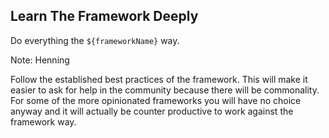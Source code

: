 ## Learn The Framework Deeply

Do everything the `${frameworkName}` way.

Note:
Henning

Follow the established best practices of the framework. This will make it easier to
ask for help in the community because there will be commonality.
For some of the more opinionated frameworks you will have no choice anyway and it will
actually be counter productive to work against the framework way.
